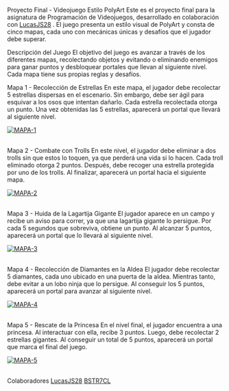 Proyecto Final - Videojuego Estilo PolyArt
Este es el proyecto final para la asignatura de Programación de Videojuegos, desarrollado en colaboración con [LucasJS28](https://github.com/LucasJS28) . El juego presenta un estilo visual de PolyArt y consta de cinco mapas, cada uno con mecánicas únicas y desafíos que el jugador debe superar.

Descripción del Juego
El objetivo del juego es avanzar a través de los diferentes mapas, recolectando objetos y evitando o eliminando enemigos para ganar puntos y desbloquear portales que llevan al siguiente nivel. Cada mapa tiene sus propias reglas y desafíos.

Mapa 1 - Recolección de Estrellas
En este mapa, el jugador debe recolectar 5 estrellas dispersas en el escenario. Sin embargo, debe ser ágil para esquivar a los osos que intentan dañarlo. Cada estrella recolectada otorga un punto. Una vez obtenidas las 5 estrellas, aparecerá un portal que llevará al siguiente nivel.

<a href="https://postimg.cc/SjBBjWqm" target="_blank"><img src="https://i.postimg.cc/SjBBjWqm/MAPA-1.png" alt="MAPA-1"/></a><br/><br/>

Mapa 2 - Combate con Trolls
En este nivel, el jugador debe eliminar a dos trolls sin que estos lo toquen, ya que perderá una vida si lo hacen. Cada troll eliminado otorga 2 puntos. Después, debe recoger una estrella protegida por uno de los trolls. Al finalizar, aparecerá un portal hacia el siguiente mapa.

<a href="https://postimg.cc/hXgN1cfw" target="_blank"><img src="https://i.postimg.cc/hXgN1cfw/MAPA-2.png" alt="MAPA-2"/></a><br/><br/>

Mapa 3 - Huida de la Lagartija Gigante
El jugador aparece en un campo y recibe un aviso para correr, ya que una lagartija gigante lo persigue. Por cada 5 segundos que sobreviva, obtiene un punto. Al alcanzar 5 puntos, aparecerá un portal que lo llevará al siguiente nivel.

<a href="https://postimg.cc/F702S7s3" target="_blank"><img src="https://i.postimg.cc/F702S7s3/MAPA-3.png" alt="MAPA-3"/></a><br/><br/>

Mapa 4 - Recolección de Diamantes en la Aldea
El jugador debe recolectar 5 diamantes, cada uno ubicado en una puerta de la aldea. Mientras tanto, debe evitar a un lobo ninja que lo persigue. Al conseguir los 5 puntos, aparecerá un portal para avanzar al siguiente nivel.

<a href="https://postimg.cc/xXRhshmd" target="_blank"><img src="https://i.postimg.cc/xXRhshmd/MAPA-4.png" alt="MAPA-4"/></a><br/><br/>

Mapa 5 - Rescate de la Princesa
En el nivel final, el jugador encuentra a una princesa. Al interactuar con ella, recibe 3 puntos. Luego, debe recolectar 2 estrellas gigantes. Al conseguir un total de 5 puntos, aparecerá un portal que marca el final del juego.

<a href="https://postimg.cc/rdwb7jGN" target="_blank"><img src="https://i.postimg.cc/rdwb7jGN/MAPA-5.png" alt="MAPA-5"/></a><br/><br/>

Colaboradores
[LucasJS28](https://github.com/LucasJS28)
[BSTR7CL](https://github.com/BSTR7)
